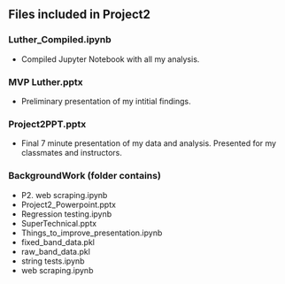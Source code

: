 ## Files included in Project2

### Luther_Compiled.ipynb
- Compiled Jupyter Notebook with all my analysis.

### MVP Luther.pptx
- Preliminary presentation of my intitial findings.

### Project2PPT.pptx
- Final 7 minute presentation of my data and analysis. Presented for my classmates and instructors.

### BackgroundWork (folder contains)
- P2. web scraping.ipynb
- Project2_Powerpoint.pptx
- Regression testing.ipynb
- SuperTechnical.pptx
- Things_to_improve_presentation.ipynb
- fixed_band_data.pkl
- raw_band_data.pkl
- string tests.ipynb
- web scraping.ipynb

